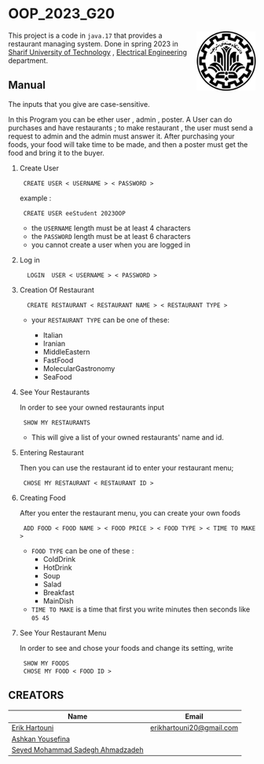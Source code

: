 # OOP_2023_G20


<p ><img src="sharif_logo.png" align="right" width="120" ></p>


This project is a code in `java.17` that provides a
restaurant managing system. Done in spring 2023 in
[Sharif University of Technology](https://en.sharif.edu/) ,
[Electrical Engineering](https://www.ee.sharif.edu/en/) department.

## Manual
The inputs that you give are case-sensitive.

In this Program you can be ether user , admin , poster. A User can do purchases and have restaurants ; to make restaurant , the user must send a request to admin and the admin must answer it. After purchasing your foods, your food will take time to be made, and then a poster must get the food and bring it to the buyer.

1. Create User

        CREATE USER < USERNAME > < PASSWORD >
   example :

        CREATE USER eeStudent 2023OOP
   * the `USERNAME` length must be at least 4 characters 
   * the `PASSWORD` length must be at least 6 characters 
   * you cannot create a user when you are logged in
2. Log in

         LOGIN  USER < USERNAME > < PASSWORD >
3. Creation Of Restaurant
         
         CREATE RESTAURANT < RESTAURANT NAME > < RESTAURANT TYPE >

      * your `RESTAURANT TYPE` can be one of these:
   
        * Italian
        * Iranian
        * MiddleEastern
        * FastFood
        * MolecularGastronomy
        * SeaFood
        
4. See Your Restaurants
    
    In order to see your owned restaurants input 
        
        SHOW MY RESTAURANTS
    * This will give a list of your owned restaurants' name and id.
5. Entering Restaurant

    Then you can use the restaurant id to enter your restaurant menu;

        CHOSE MY RESTAURANT < RESTAURANT ID >
6. Creating Food

    After you enter the restaurant menu, you can create your own foods

        ADD FOOD < FOOD NAME > < FOOD PRICE > < FOOD TYPE > < TIME TO MAKE >
    * `FOOD TYPE` can be one of these :
      * ColdDrink
      * HotDrink
      * Soup
      * Salad
      * Breakfast
      * MainDish
    * `TIME TO MAKE` is a time that first you write minutes then seconds like `05 45`
7. See Your Restaurant Menu

    In order to see and chose your foods and change its setting, write

        SHOW MY FOODS 
        CHOSE MY FOOD < FOOD ID > 
        
## CREATORS

| Name                                                                          | Email                    | 
|-------------------------------------------------------------------------------|--------------------------|
| [Erik Hartouni](https://github.com/ErikHartouni "GitHub")                     | erikhartouni20@gmail.com |
| [Ashkan Yousefina](https://github.com/Ashkan-Yousefnia "GitHub")              |                          |
| [Seyed Mohammad Sadegh Ahmadzadeh](https://github.com/SMSAhmadzadeh "GitHub") |                          |

